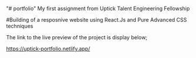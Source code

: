 "# portfolio" 
My first assignment from Uptick Talent Engineering Fellowship

#Building of a resposnive website using React.Js and Pure Advanced CSS techniques

The link to the live preview of the project is display below;

https://uptick-portfolio.netlify.app/

